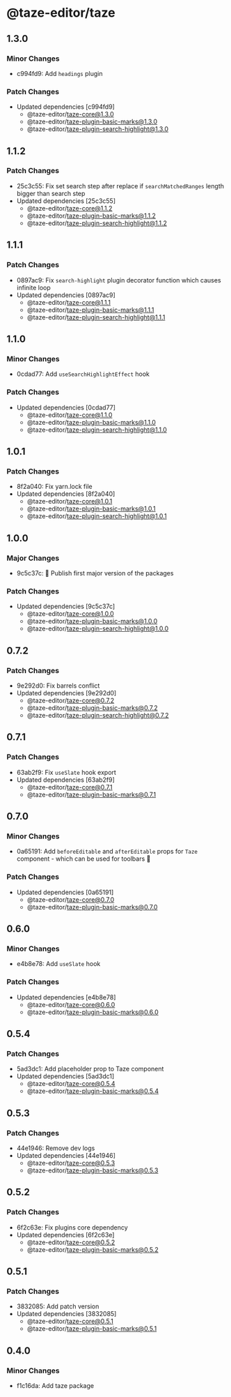 # @taze-editor/taze

## 1.3.0

### Minor Changes

- c994fd9: Add `headings` plugin

### Patch Changes

- Updated dependencies [c994fd9]
  - @taze-editor/taze-core@1.3.0
  - @taze-editor/taze-plugin-basic-marks@1.3.0
  - @taze-editor/taze-plugin-search-highlight@1.3.0

## 1.1.2

### Patch Changes

- 25c3c55: Fix set search step after replace if `searchMatchedRanges` length bigger than search step
- Updated dependencies [25c3c55]
  - @taze-editor/taze-core@1.1.2
  - @taze-editor/taze-plugin-basic-marks@1.1.2
  - @taze-editor/taze-plugin-search-highlight@1.1.2

## 1.1.1

### Patch Changes

- 0897ac9: Fix `search-highlight` plugin decorator function which causes infinite loop
- Updated dependencies [0897ac9]
  - @taze-editor/taze-core@1.1.1
  - @taze-editor/taze-plugin-basic-marks@1.1.1
  - @taze-editor/taze-plugin-search-highlight@1.1.1

## 1.1.0

### Minor Changes

- 0cdad77: Add `useSearchHighlightEffect` hook

### Patch Changes

- Updated dependencies [0cdad77]
  - @taze-editor/taze-core@1.1.0
  - @taze-editor/taze-plugin-basic-marks@1.1.0
  - @taze-editor/taze-plugin-search-highlight@1.1.0

## 1.0.1

### Patch Changes

- 8f2a040: Fix yarn.lock file
- Updated dependencies [8f2a040]
  - @taze-editor/taze-core@1.0.1
  - @taze-editor/taze-plugin-basic-marks@1.0.1
  - @taze-editor/taze-plugin-search-highlight@1.0.1

## 1.0.0

### Major Changes

- 9c5c37c: 🎉 Publish first major version of the packages

### Patch Changes

- Updated dependencies [9c5c37c]
  - @taze-editor/taze-core@1.0.0
  - @taze-editor/taze-plugin-basic-marks@1.0.0
  - @taze-editor/taze-plugin-search-highlight@1.0.0

## 0.7.2

### Patch Changes

- 9e292d0: Fix barrels conflict
- Updated dependencies [9e292d0]
  - @taze-editor/taze-core@0.7.2
  - @taze-editor/taze-plugin-basic-marks@0.7.2
  - @taze-editor/taze-plugin-search-highlight@0.7.2

## 0.7.1

### Patch Changes

- 63ab2f9: Fix `useSlate` hook export
- Updated dependencies [63ab2f9]
  - @taze-editor/taze-core@0.7.1
  - @taze-editor/taze-plugin-basic-marks@0.7.1

## 0.7.0

### Minor Changes

- 0a65191: Add `beforeEditable` and `afterEditable` props for `Taze` component - which can be used for toolbars 🧰

### Patch Changes

- Updated dependencies [0a65191]
  - @taze-editor/taze-core@0.7.0
  - @taze-editor/taze-plugin-basic-marks@0.7.0

## 0.6.0

### Minor Changes

- e4b8e78: Add `useSlate` hook

### Patch Changes

- Updated dependencies [e4b8e78]
  - @taze-editor/taze-core@0.6.0
  - @taze-editor/taze-plugin-basic-marks@0.6.0

## 0.5.4

### Patch Changes

- 5ad3dc1: Add placeholder prop to Taze component
- Updated dependencies [5ad3dc1]
  - @taze-editor/taze-core@0.5.4
  - @taze-editor/taze-plugin-basic-marks@0.5.4

## 0.5.3

### Patch Changes

- 44e1946: Remove dev logs
- Updated dependencies [44e1946]
  - @taze-editor/taze-core@0.5.3
  - @taze-editor/taze-plugin-basic-marks@0.5.3

## 0.5.2

### Patch Changes

- 6f2c63e: Fix plugins core dependency
- Updated dependencies [6f2c63e]
  - @taze-editor/taze-core@0.5.2
  - @taze-editor/taze-plugin-basic-marks@0.5.2

## 0.5.1

### Patch Changes

- 3832085: Add patch version
- Updated dependencies [3832085]
  - @taze-editor/taze-core@0.5.1
  - @taze-editor/taze-plugin-basic-marks@0.5.1

## 0.4.0

### Minor Changes

- f1c16da: Add taze package
